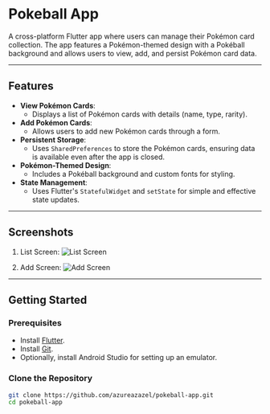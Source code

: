 # Pokeball App

A cross-platform Flutter app where users can manage their Pokémon card collection. The app features a Pokémon-themed design with a Pokéball background and allows users to view, add, and persist Pokémon card data.

---

## Features

- **View Pokémon Cards**:
  - Displays a list of Pokémon cards with details (name, type, rarity).
- **Add Pokémon Cards**:
  - Allows users to add new Pokémon cards through a form.
- **Persistent Storage**:
  - Uses `SharedPreferences` to store the Pokémon cards, ensuring data is available even after the app is closed.
- **Pokémon-Themed Design**:
  - Includes a Pokéball background and custom fonts for styling.
- **State Management**:
  - Uses Flutter's `StatefulWidget` and `setState` for simple and effective state updates.

---

## Screenshots

<!-- Add screenshots of your app here -->
1. List Screen:
![List Screen](path_to_list_screen_screenshot.png)

2. Add Screen:
![Add Screen](path_to_add_screen_screenshot.png)

---

## Getting Started

### **Prerequisites**

- Install [Flutter](https://flutter.dev/docs/get-started/install).
- Install [Git](https://git-scm.com/book/en/v2/Getting-Started-Installing-Git).
- Optionally, install Android Studio for setting up an emulator.

### **Clone the Repository**

```bash
git clone https://github.com/azureazazel/pokeball-app.git
cd pokeball-app
